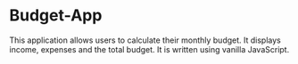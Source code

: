 # Budget-App

This application allows users to calculate their monthly budget.  It displays income, expenses and the total budget.
It is written using vanilla JavaScript.
